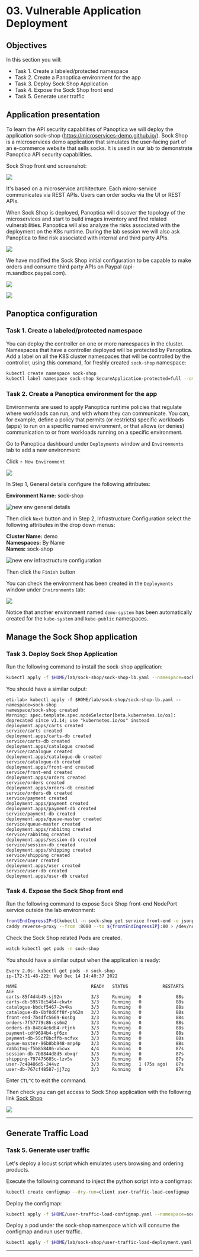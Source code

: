# 03. Vulnerable Application Deployment

## Objectives

In this section you will:

- Task 1. Create a labeled/protected namespace
- Task 2. Create a Panoptica environment for the app
- Task 3. Deploy Sock Shop Application
- Task 4. Expose the Sock Shop front end
- Task 5. Generate user traffic

## Application presentation

To learn the API security capabilities of Panoptica we will deploy the application sock-shop (<https://microservices-demo.github.io/>). Sock Shop is a microservices demo application that simulates the user-facing part of an e-commerce website that sells socks. It is used in our lab to demonstrate Panoptica API security capabilities.

Sock Shop front end screenshot:

![](images/Screenshot%202022-12-21%20at%2011.58.25.png)

It's based on a microservice architecture. Each micro-service communicates via REST APIs. Users can order socks via the UI or REST APIs.

When Sock Shop is deployed, Panoptica will discover the topology of the microservices and start to build images inventory and find related vulnerabilities. Panoptica will also analyze the risks associated with the deployment on the K8s runtime. During the lab session we will also ask Panoptica to find risk associated with internal and third party APIs.

![](images/Screenshot%202022-12-20%20at%2013.09.30.png)

We have modified the Sock Shop initial configuration to be capable to make orders and consume third party APIs on Paypal (api-m.sandbox.paypal.com).

![](images/Screenshot%202022-12-21%20at%2011.59.12.png)

![](images/Screenshot%202022-12-21%20at%2012.02.14.png)

## Panoptica configuration

### Task 1. Create a labeled/protected namespace

You can deploy the controller on one or more namespaces in the cluster. Namespaces that have a controller deployed will be protected by Panoptica.
Add a label on all the K8S cluster namespaces that will be controlled by the controller, using this command, for freshly created `sock-shop` namespace:

```bash
kubectl create namespace sock-shop
kubectl label namespace sock-shop SecureApplication-protected=full --overwrite
```

### Task 2. Create a Panoptica environment for the app

Environments are used to apply Panoptica runtime policies that regulate where workloads can run, and with whom they can communicate. You can, for example, define a policy that permits (or restricts) specific workloads (apps) to run on a specific named environment, or that allows (or denies) communication to or from workloads running on a specific environment.

Go to Panoptica dashboard under `Deployments` window and `Environments` tab to add a new environment:

Click `+ New Environment`

![](./images/2023-02-08-10-21-16.png)

In Step 1, General details configure the following attributes:

**Environment Name:** sock-shop  

![new env general details](./images/2023-02-08-10-07-15.png)

Then click `Next` button and in Step 2, Infrastructure Configuration select the following attributes in the drop down menus:

**Cluster Name:** demo  
**Namespaces:** By Name  
**Names:** sock-shop  

![new env infrastructure configuration](./images/2023-02-08-10-08-01.png)

Then click the `Finish` button

You can check the environment has been created in the `Deployments` window under `Environments` tab:

![](./images/2023-02-08-10-16-18.png)

Notice that another environment named `demo-system` has been automatically created for the `kube-system` and `kube-public` namespaces.

## Manage the Sock Shop application

### Task 3. Deploy Sock Shop Application

Run the following command to install the sock-shop application:

```bash
kubectl apply -f $HOME/lab/sock-shop/sock-shop-lb.yaml --namespace=sock-shop
```

You should have a similar output:

```console
eti-lab> kubectl apply -f $HOME/lab/sock-shop/sock-shop-lb.yaml --namespace=sock-shop
namespace/sock-shop created
Warning: spec.template.spec.nodeSelector[beta.kubernetes.io/os]: deprecated since v1.14; use "kubernetes.io/os" instead
deployment.apps/carts created
service/carts created
deployment.apps/carts-db created
service/carts-db created
deployment.apps/catalogue created
service/catalogue created
deployment.apps/catalogue-db created
service/catalogue-db created
deployment.apps/front-end created
service/front-end created
deployment.apps/orders created
service/orders created
deployment.apps/orders-db created
service/orders-db created
service/payment created
deployment.apps/payment created
deployment.apps/payment-db created
service/payment-db created
deployment.apps/queue-master created
service/queue-master created
deployment.apps/rabbitmq created
service/rabbitmq created
deployment.apps/session-db created
service/session-db created
deployment.apps/shipping created
service/shipping created
service/user created
deployment.apps/user created
service/user-db created
deployment.apps/user-db created
```

### Task 4. Expose the Sock Shop front end

Run the following command to expose Sock Shop front-end NodePort service outside the lab environment:

```bash
frontEndIngressIP=$(kubectl -n sock-shop get service front-end -o jsonpath='{.status.loadBalancer.ingress[0].ip}')
caddy reverse-proxy --from :8080 --to ${frontEndIngressIP}:80 > /dev/null 2>&1 &
```

Check the Sock Shop related Pods are created.

```bash
watch kubectl get pods -n sock-shop
```

You should have a similar output when the application is ready:

```console
Every 2.0s: kubectl get pods -n sock-shop                                                                                   ip-172-31-48-222: Wed Dec 14 14:40:37 2022

NAME                            READY   STATUS             RESTARTS       AGE
carts-85f4d4b45-sj92n           3/3     Running   0             88s
carts-db-59578c5464-ckwtn       3/3     Running   0             88s
catalogue-bbdcf5467-2v4ks       3/3     Running   0             88s
catalogue-db-6bf8d6ff8f-ph62m   3/3     Running   0             88s
front-end-7b4dfc5669-6xsbg      3/3     Running   0             88s
orders-7f57779c86-ss6m2         3/3     Running   0             88s
orders-db-848c4c6db4-rtjnk      3/3     Running   0             88s
payment-cdf9694b4-gf6zx         3/3     Running   0             88s
payment-db-55cf8bcffb-ncfvx     3/3     Running   0             88s
queue-master-96b8bb948-mnp4p    3/3     Running   0             88s
rabbitmq-f5b858486-v5cwx        4/4     Running   0             87s
session-db-7b8844d8d5-xbxqr     3/3     Running   0             87s
shipping-797475685c-lzv5v       3/3     Running   0             87s
user-7c48486d5-244vz            3/3     Running   1 (75s ago)   87s
user-db-767cf48587-jj7zg        3/3     Running   0             87s
```

Enter `CTL^C` to exit the command.

Then check you can get access to Sock Shop application with the following link [Sock Shop](http://location.hostname:8080)

![](./images/2022-12-14-15-43-24.png)

---

## Generate Traffic Load 

### Task 5. Generate user traffic

Let's deploy a locust script which emulates users browsing and ordering products.

Execute the following command to inject the python script into a configmap:

```bash
kubectl create configmap --dry-run=client user-traffic-load-configmap --from-file=$HOME/lab/sock-shop/user-traffic-load.py --output yaml | tee $HOME/user-traffic-load-configmap.yaml
```

Deploy the configmap:

```bash
kubectl apply -f $HOME/user-traffic-load-configmap.yaml --namespace=sock-shop
```

Deploy a pod under the sock-shop namespace which will consume the configmap and run user traffic.

```bash
kubectl apply -f $HOME/lab/sock-shop/user-traffic-load-deployment.yaml --namespace=sock-shop
```

---
